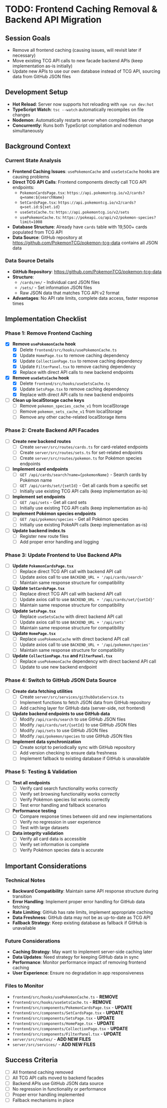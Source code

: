 # TODO: Frontend Caching Removal & Backend API Migration

## Session Goals
- Remove all frontend caching (causing issues, will revisit later if necessary)
- Move existing TCG API calls to new facade backend APIs (keep implementation as-is initially)
- Update new APIs to use our own database instead of TCG API, sourcing data from GitHub JSON files

## Development Setup
- **Hot Reload**: Server now supports hot reloading with `npm run dev:hot`
- **TypeScript Watch**: `tsc --watch` automatically recompiles on file changes
- **Nodemon**: Automatically restarts server when compiled files change
- **Concurrently**: Runs both TypeScript compilation and nodemon simultaneously

## Background Context

### Current State Analysis
- **Frontend Caching Issues**: `usePokemonCache` and `useSetsCache` hooks are causing problems
- **Direct TCG API Calls**: Frontend components directly call TCG API endpoints:
  - `PokemonCardsPage.tsx`: `https://api.pokemontcg.io/v2/cards?q=name:${searchName}`
  - `SetCardsPage.tsx`: `https://api.pokemontcg.io/v2/cards?q=set.id:${set.id}`
  - `useSetsCache.ts`: `https://api.pokemontcg.io/v2/sets`
  - `usePokemonCache.ts`: `https://pokeapi.co/api/v2/pokemon-species?limit=1008`
- **Database Structure**: Already have `cards` table with 19,500+ cards populated from TCG API
- **Data Source**: GitHub repository at https://github.com/PokemonTCG/pokemon-tcg-data contains all JSON data

### Data Source Details
- **GitHub Repository**: https://github.com/PokemonTCG/pokemon-tcg-data
- **Structure**: 
  - `/cards/en/` - Individual card JSON files
  - `/sets/` - Set information JSON files
  - Raw JSON data that matches TCG API v2 format
- **Advantages**: No API rate limits, complete data access, faster response times

## Implementation Checklist

### Phase 1: Remove Frontend Caching
- [x] **Remove `usePokemonCache` hook**
  - [x] Delete `frontend/src/hooks/usePokemonCache.ts`
  - [x] Update `HomePage.tsx` to remove caching dependency
  - [x] Update `CollectionPage.tsx` to remove caching dependency
  - [x] Update `FilterPanel.tsx` to remove caching dependency
  - [x] Replace with direct API calls to new backend endpoints

- [x] **Remove `useSetsCache` hook**
  - [x] Delete `frontend/src/hooks/useSetsCache.ts`
  - [x] Update `SetsPage.tsx` to remove caching dependency
  - [x] Replace with direct API calls to new backend endpoints

- [ ] **Clean up localStorage cache keys**
  - [ ] Remove `pokemon_species_cache_v1` from localStorage
  - [ ] Remove `pokemon_sets_cache_v1` from localStorage
  - [ ] Remove any other cache-related localStorage items

### Phase 2: Create Backend API Facades
- [ ] **Create new backend routes**
  - [ ] Create `server/src/routes/cards.ts` for card-related endpoints
  - [ ] Create `server/src/routes/sets.ts` for set-related endpoints
  - [ ] Create `server/src/routes/pokemon.ts` for Pokémon species endpoints

- [ ] **Implement card endpoints**
  - [ ] `GET /api/cards/search?name={pokemonName}` - Search cards by Pokémon name
  - [ ] `GET /api/cards/set/{setId}` - Get all cards from a specific set
  - [ ] Initially use existing TCG API calls (keep implementation as-is)

- [ ] **Implement set endpoints**
  - [ ] `GET /api/sets` - Get all card sets
  - [ ] Initially use existing TCG API calls (keep implementation as-is)

- [ ] **Implement Pokémon species endpoints**
  - [ ] `GET /api/pokemon/species` - Get all Pokémon species
  - [ ] Initially use existing PokeAPI calls (keep implementation as-is)

- [ ] **Update backend index.ts**
  - [ ] Register new route files
  - [ ] Add proper error handling and logging

### Phase 3: Update Frontend to Use Backend APIs
- [ ] **Update `PokemonCardsPage.tsx`**
  - [ ] Replace direct TCG API call with backend API call
  - [ ] Update axios call to use `BACKEND_URL + '/api/cards/search'`
  - [ ] Maintain same response structure for compatibility

- [ ] **Update `SetCardsPage.tsx`**
  - [ ] Replace direct TCG API call with backend API call
  - [ ] Update axios call to use `BACKEND_URL + '/api/cards/set/{setId}'`
  - [ ] Maintain same response structure for compatibility

- [ ] **Update `SetsPage.tsx`**
  - [ ] Replace `useSetsCache` with direct backend API call
  - [ ] Update axios call to use `BACKEND_URL + '/api/sets'`
  - [ ] Maintain same response structure for compatibility

- [ ] **Update `HomePage.tsx`**
  - [ ] Replace `usePokemonCache` with direct backend API call
  - [ ] Update axios call to use `BACKEND_URL + '/api/pokemon/species'`
  - [ ] Maintain same response structure for compatibility

- [ ] **Update `CollectionPage.tsx` and `FilterPanel.tsx`**
  - [ ] Replace `usePokemonCache` dependency with direct backend API call
  - [ ] Update to use new backend endpoint

### Phase 4: Switch to GitHub JSON Data Source
- [ ] **Create data fetching utilities**
  - [ ] Create `server/src/services/githubDataService.ts`
  - [ ] Implement functions to fetch JSON data from GitHub repository
  - [ ] Add caching layer for GitHub data (server-side, not frontend)

- [ ] **Update backend endpoints to use GitHub data**
  - [ ] Modify `/api/cards/search` to use GitHub JSON files
  - [ ] Modify `/api/cards/set/{setId}` to use GitHub JSON files
  - [ ] Modify `/api/sets` to use GitHub JSON files
  - [ ] Modify `/api/pokemon/species` to use GitHub JSON files

- [ ] **Implement data synchronization**
  - [ ] Create script to periodically sync with GitHub repository
  - [ ] Add version checking to ensure data freshness
  - [ ] Implement fallback to existing database if GitHub is unavailable

### Phase 5: Testing & Validation
- [ ] **Test all endpoints**
  - [ ] Verify card search functionality works correctly
  - [ ] Verify set browsing functionality works correctly
  - [ ] Verify Pokémon species list works correctly
  - [ ] Test error handling and fallback scenarios

- [ ] **Performance testing**
  - [ ] Compare response times between old and new implementations
  - [ ] Verify no regression in user experience
  - [ ] Test with large datasets

- [ ] **Data integrity validation**
  - [ ] Verify all card data is accessible
  - [ ] Verify set information is complete
  - [ ] Verify Pokémon species data is accurate

## Important Considerations

### Technical Notes
- **Backward Compatibility**: Maintain same API response structure during transition
- **Error Handling**: Implement proper error handling for GitHub data fetching
- **Rate Limiting**: GitHub has rate limits, implement appropriate caching
- **Data Freshness**: GitHub data may not be as up-to-date as TCG API
- **Fallback Strategy**: Keep existing database as fallback if GitHub is unavailable

### Future Considerations
- **Caching Strategy**: May want to implement server-side caching later
- **Data Updates**: Need strategy for keeping GitHub data in sync
- **Performance**: Monitor performance impact of removing frontend caching
- **User Experience**: Ensure no degradation in app responsiveness

### Files to Monitor
- `frontend/src/hooks/usePokemonCache.ts` - **REMOVE**
- `frontend/src/hooks/useSetsCache.ts` - **REMOVE**
- `frontend/src/components/PokemonCardsPage.tsx` - **UPDATE**
- `frontend/src/components/SetCardsPage.tsx` - **UPDATE**
- `frontend/src/components/SetsPage.tsx` - **UPDATE**
- `frontend/src/components/HomePage.tsx` - **UPDATE**
- `frontend/src/components/CollectionPage.tsx` - **UPDATE**
- `frontend/src/components/FilterPanel.tsx` - **UPDATE**
- `server/src/routes/` - **ADD NEW FILES**
- `server/src/services/` - **ADD NEW FILES**

## Success Criteria
- [ ] All frontend caching removed
- [ ] All TCG API calls moved to backend facades
- [ ] Backend APIs use GitHub JSON data source
- [ ] No regression in functionality or performance
- [ ] Proper error handling implemented
- [ ] Fallback mechanisms in place
